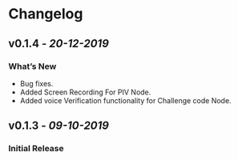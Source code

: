 # Changelog

## **v0.1.4** - *20-12-2019*
### What’s New
- Bug fixes.
- Added Screen Recording For PIV Node.
- Added voice Verification functionality for Challenge code Node. 

## **v0.1.3** - *09-10-2019*
### Initial Release
 
